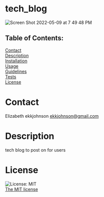 # tech_blog
![Screen Shot 2022-05-09 at 7 49 48 PM](https://user-images.githubusercontent.com/97856843/167521105-c10f40b3-f101-427e-9520-b30e85de3031.png)

## Table of Contents:
  [Contact](#contact)<br>
  [Description](#description)<br>
  [Installation](#installation)<br>
  [Usage](#usage)<br>
  [Guidelines](#guidelines)<br>
  [Tests](#tests)<br>
  [License](#license)<br>

# Contact
 Elizabeth
 ekkjohnson
 ekkjohnson@gmail.com

 # Description
  tech blog to post on for users
  
  # License
  ![License: MIT](https://img.shields.io/badge/License-MIT-yellow.svg)<br>
  [The MIT license](https://opensource.org/licenses/MIT)